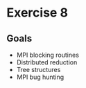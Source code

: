 # Exercise 8

## Goals

* MPI blocking routines
* Distributed reduction
* Tree structures
* MPI bug hunting
